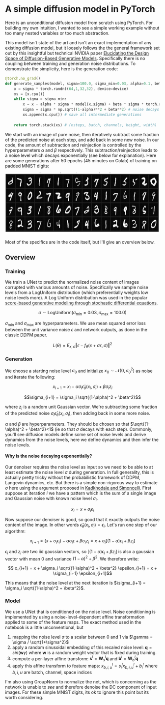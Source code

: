 # A simple diffusion model in PyTorch
Here is an unconditional diffusion model from scratch using PyTorch. For building my own intuition, I wanted to see a simple working example without too many nested variables or too much abstraction.

This model isn't state of the art and isn't an exact implementation of any existing diffusion model, but it loosely follows the the general framework set out by this insightful but technical NVIDIA paper [Elucidating the Design Space of Diffusion-Based Generative Models](https://arxiv.org/abs/2206.00364). Specifically there is no coupling between training and generation noise distributions. To demonstrate the simplicity, here is the generation code:
```python
@torch.no_grad()
def generate_samples(model, sigma=100.0, sigma_min=0.03, alpha=0.1, beta=.40, device='cuda'):
    x = sigma * torch.randn((64,1,32,32), device=device)
    xs = [x.cpu()]
    while sigma > sigma_min:
        x = x - alpha * sigma * model(x,sigma) + beta * sigma * torch.randn_like(x)
        sigma = sigma * np.sqrt((1-alpha)**2 + beta**2) # noise decays exponentially
        xs.append(x.cpu()) # save all intermediate generations

    return torch.stack(xs) # (nsteps, batch, channels, height, width)
```
We start with an image of pure noise, then iteratively subtract some fraction of the predicted noise at each step, and add back in some new noise. In our code, the amount of subtraction and reinjection is controlled by the hyperparameters $\alpha$ and $\beta$ respectively. This subtraction/reinjection leads to a noise level which decays exponentially (see below for explanation). Here are some generations after 50 epochs (45 minutes on Colab) of training on padded MNIST digits:

<img src="generated.png"  height="200" />

Most of the specifics are in the code itself, but I'll give an overview below.

## Overview

### Training
We train a UNet to predict the normalized noise content of images corrupted with various amounts of noise. Specifically we sample noise levels from a LogUniform distribution (which preferentially weights low noise levels more). A Log Uniform distribution was used in the popular [score-based generative modeling through stochastic differential equations](https://arxiv.org/abs/2011.13456).

$$ \sigma \sim \text{LogUniform}(\sigma_{\text{min}}=0.03, \sigma_{\text{max}}=100.0) $$ 

$\sigma_{\text{min}}$ and $\sigma_{\text{max}}$ are hyperparameters. We use mean squared error loss between the unit variance noise $\epsilon$ and network outputs, as done in the classic [DDPM paper](https://arxiv.org/abs/2006.11239).

$$ L(\theta) = E_{x, \sigma} \left\Vert \epsilon - f_\theta (x+\sigma \epsilon, \sigma) \right\Vert^2 $$ 

### Generation
We choose a starting noise level $\sigma_0$ and initialize $x_0 \sim \mathcal{N}(0,\sigma_0^2)$ as noise and iterate the following:

$$x_{i+1} = x_i - \alpha \sigma_i \hat{\epsilon}_{\theta}(x_i, \sigma_i) + \beta \sigma_i z_i$$

$$\sigma_{i+1} = \sigma_i \sqrt{(1-\alpha)^2 + \beta^2}$$

where $z_i$ is a random unit Gaussian vector. We're subtracting some fraction of the predicted noise $\sigma_i \hat{\epsilon}_{\theta}(x_i, \sigma_i)$, then adding back in some more noise.

$\alpha$ and $\beta$ are hyperparameters. They should be chosen so that $\sqrt{(1-\alpha)^2 + \beta^2}<1$ (ie so that $\sigma$ decays with each step). Commonly, you'll see diffusion models define some set of noise levels and derive dynamics from the noise levels, here we define dynamics and then infer the noise levels. 

#### Why is the noise decaying exponentially?
Our denoiser requires the noise level as input so we need to be able to at least estimate the noise level $\sigma$ during generation. In full generality, this is actually pretty tricky without the probabilistic framework of DDPM, Langevin dynamics, etc. But there is a simple non-rigorous way to estimate $\sigma$ here using the argument proposed in [Kadkhodaie and Simoncelli](https://arxiv.org/pdf/2007.13640). First suppose at iteration $i$ we have a pattern which is the sum of a single image and Gaussian noise with known noise level $\sigma_i$.

$$ x_i = x + \sigma_i \epsilon_i$$

Now suppose our denoiser is good, so good that it exactly outputs the noise content of the image. In other words $\hat\epsilon_\theta(x_i, \sigma_i) = \epsilon_i$. Let's run one step of our algorithm:

$$ x_{i+1} = (x + \sigma_i \epsilon_i) - \alpha \sigma_i \epsilon + \beta \sigma_i z_i  = x + \sigma_i [(1-\alpha) \epsilon_i + \beta z_i] $$

$\epsilon_i$ and $z_i$ are two iid gaussian vectors, so $[(1-\alpha) \epsilon_i + \beta z_i]$ is also a gaussian vector with mean 0 and variance $(1-\alpha)^2 + \beta^2$. We therefore write:

$$ x_{i+1} = x + \sigma_i \sqrt{(1-\alpha)^2 + \beta^2} \epsilon_{i+1} = x + \sigma_{i+1} \epsilon_{i+1}$$

This means that the noise level at the next iteration is $\sigma_{i+1} = \sigma_i \sqrt{(1-\alpha)^2 + \beta^2}$.  

### Model
We use a UNet that is conditioned on the noise level. Noise conditioning is implemented by using a noise-level-dependent affine transformation applied to some of the feature maps. The exact method used in the notebook is a little unconventional, but

1. mapping the noise level $\sigma$ to a scalar between 0 and 1 via $\gamma = \sigma / \sqrt{1+\sigma^2}$
2. apply a random sinusoidal embedding of this recaled noise level: $\mathbf{q} = sin(\mathbf{w} \gamma)$ where $\mathbf{w}$ is a random weight vector that is fixed during training.
3. compute a per-layer affine transform: $\mathbf{s}^l = \mathbf{W}_s^l \mathbf{q}$ and $\mathbf{b}^l = \mathbf{W}_b^l \mathbf{q}$
4. apply this affine transform to feature maps: $x^l_{b,i,u} = s^l_i x^l_{b,i,u} + b^l_i$ where $b,i,u$ are batch, channel, space indices

I'm also using GroupNorm to normalize the net, which is concerning as the network is unable to *see* and therefore denoise the DC component of input images. For these simple MNIST digits, its ok to ignore this point but its worth considering.

<!---
## What are the diffusion-specific hyperparameters?
1. Distribution of noise levels we train on.
2. Noise levels during generation.
3. Noise reinjection during generation

For an insightful, albeit quite technical, discussion of hyperparameters in diffusion models see [this NVIDIA paper](https://arxiv.org/abs/2206.00364).

## Intuitively, how does this work?
The common explanations for diffusion rely on some pretty technical probabilistic explanations. There are enough of these explanation in the literature so I'll refer you to other sources. I'll provide a higher level description here The main loop of our generation code has two main ingredients: subtracting a small amount of predicted noise and adding back in a small amount of noise. 
$$ x \leftarrow x - \overbrace{\alpha \sigma \hat\epsilon_\theta(x, \sigma)}^{\text{subtract predicted noise}} + \overbrace{\beta \sigma z}^{\text{inject new noise}}$$
Note that many models use a third ingredient: slightly rescaling the partially generated image at each step (Alg. 2 of DDPM) but we don't here.

### Small noise subtraction 
The first ingredient is to subtract a small amount of predicted noise from our partially generated image. In short, we're denoising noise. This is akin to "seeing images in the clouds". There is a technical point here: why don't we subtract a large amount of noise? This would seem preferable as it would reduce the number of steps required to generate an image.

I think [John Whitaker](https://colab.research.google.com/github/huggingface/diffusion-models-class/blob/main/unit1/02_diffusion_models_from_scratch.ipynb) provides a nice visualization that answers this question, which I'll summarize here. Suppose you had a noisy image and you did remove a large amount of noise. Well the best the network can do is give you a blurry denoised image, since its trained with a mean squared error objective.

Taking small steps helps to ensure you never end up with these blurred images.

### Noise reinjection
I personally find this term to be one of the most surprising ingredients of diffusion models. This noise reinjection is standard practice in diffusion models and you find it in both the original DDPM and score matching papers.

If we are using our denoiser to subtract noise, why would we ever add back in noise? Empirically it at least improves our sample quality. Try setting $\beta=0$ in our generation code and observe what happens. You'll find pretty good sample diversity, but generally they are lower quality or sometimes noisy generations than the ones we see when we inject noise. The amount of added stochasticity was studied

"Because it helps" is not a very satisfying explanation. Is there a deeper probabilistic explanation? Unfortunately the answer is no with an asterisc. It is true that the noise injection term does fall out of the DDPM model, and is a core ingredient of Langevin dynamics, so in that sense it is described by probabilistic theory. But as pointed out by NVIDIA, eliminating the noise reinjection term (which they call *churn*) gives rise to a probability flow ODE: in other words, you still end up with samples from $P(x)$ in our generation code assuming $\alpha$ is small enough and our denoiser is good enough. The fact that our samples don't look as good when we turn off the noise injection ($\beta=0$) suggests either a failing in our denoiser or our steps are too big. 

Why might noise reinjection be a good thing? Here is where I'll speculate. Let's consider the case that you did take a large step. The denoised patterns look...off. In particular they're blurry, (as expected since our denoiser is trained with mean squared error)

If we fed these back into our network, what would happen? Well I don't know, its never been trained on images that look like this before. But if we add back in noise, then at least these seem to look similar to images the net has seen before.

Perhaps the noise reinjection is a way to ensure the inputs to the net at each step look like training data. Again, I'm speculating here, and I've used a lot of vague language here, e.g. the inputs *seemed* to look similar. Further investigation is needed but I just can't ignore this point as I think noise reinjection is such a confusing aspect of diffusion models.

<!-- **Where is the diffusion?** In the famous DDPM paper, . Here we have no ushc model. Often associated with probabilities, and stricted defition. In practice it seems like anything that iteratitvely turns noise into images is called diffusion. -->
